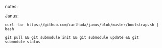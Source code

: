 notes:

Janus:

`curl -Lo- https://github.com/carlhuda/janus/blob/master/bootstrap.sh | bash`

`git pull && git submodule init && git submodule update && git submodule status`
